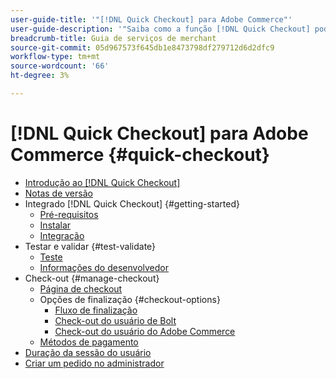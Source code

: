 ```yaml
---
user-guide-title: '"[!DNL Quick Checkout] para Adobe Commerce"'
user-guide-description: '"Saiba como a função [!DNL Quick Checkout] pode beneficiar sua instância do Adobe Commerce e como integrar e configurar com êxito a extensão."'
breadcrumb-title: Guia de serviços de merchant
source-git-commit: 05d967573f645db1e8473798df279712d6d2dfc9
workflow-type: tm+mt
source-wordcount: '66'
ht-degree: 3%

---
```



# [!DNL Quick Checkout] para Adobe Commerce {#quick-checkout}

- [Introdução ao [!DNL Quick Checkout]](overview.md)
- [Notas de versão](release-notes.md)
- Integrado [!DNL Quick Checkout] {#getting-started}
   - [Pré-requisitos](prerequisites.md)
   - [Instalar](install.md)
   - [Integração](onboarding.md)
- Testar e validar {#test-validate}
   - [Teste](testing.md)
   - [Informações do desenvolvedor](developer.md)
- Check-out {#manage-checkout}
   - [Página de checkout](checkout-page.md)
   - Opções de finalização {#checkout-options}
      - [Fluxo de finalização](checkout-flow.md)
      - [Check-out do usuário de Bolt](checkout-bolt.md)
      - [Check-out do usuário do Adobe Commerce](checkout-adobe-commerce.md)
   - [Métodos de pagamento](payment-methods.md)
- [Duração da sessão do usuário](user-session-lifetime.md)
- [Criar um pedido no administrador](create-order-admin.md)
